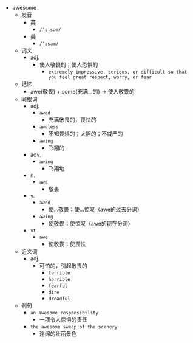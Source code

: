 - awesome
  - 发音
    - 英
      - `/'ɔːsəm/`
    - 美
      - `/'ɔsəm/`
  - 词义
    - adj.
      - 使人敬畏的；使人恐惧的
        - `extremely impressive, serious, or difficult so that you feel great respect, worry, or fear`
  - 记忆
    - awe(敬畏) + some(充满…的) → 使人敬畏的
  - 同根词
    - adj.
      - `awed`
        - 充满敬畏的，畏怯的
      - `aweless`
        - 不知畏惧的；大胆的；不威严的
      - `awing`
        - 飞翔的
    - adv.
      - `awing`
        - 飞翔地
    - n.
      - `awe`
        - 敬畏
    - v.
      - `awed`
        - 使…敬畏；使…惊叹（awe的过去分词）
      - `awing`
        - 使敬畏；使惊叹（awe的现在分词）
    - vt.
      - `awe`
        - 使敬畏；使畏怯
  - 近义词
    - adj.
      - 可怕的，引起敬畏的
        - `terrible`
        - `horrible`
        - `fearful`
        - `dire`
        - `dreadful`
  - 例句
    - `an awesome responsibility`
      - 一项令人惊惧的责任
    - `the awesome sweep of the scenery`
      - 连绵的壮丽景色


